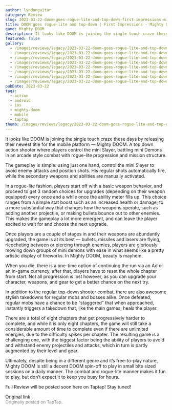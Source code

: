 ```yaml
---
author: lyndonguitar
category: Review
slug: 2023-03-22-doom-goes-rogue-lite-and-top-down-first-impressions-mighty-doom
title: DOOM goes rogue-lite and top-down | First Impressions - Mighty DOOM
game: Mighty DOOM
description: It looks like DOOM is joining the single touch craze these days by releasing their newest title for the mobile platform — Mighty DOOM. A top down action shooter where players control the mini Slayer, battling mini Demons in an arcade style combat with rogue-lite progression and mission structure.
featured: false
gallery:
  - /images/reviews/legacy/2023-03-22-doom-goes-rogue-lite-and-top-down--first-impressions---mighty-doom-0.avif
  - /images/reviews/legacy/2023-03-22-doom-goes-rogue-lite-and-top-down--first-impressions---mighty-doom-1.avif
  - /images/reviews/legacy/2023-03-22-doom-goes-rogue-lite-and-top-down--first-impressions---mighty-doom-2.avif
  - /images/reviews/legacy/2023-03-22-doom-goes-rogue-lite-and-top-down--first-impressions---mighty-doom-3.avif
  - /images/reviews/legacy/2023-03-22-doom-goes-rogue-lite-and-top-down--first-impressions---mighty-doom-4.avif
  - /images/reviews/legacy/2023-03-22-doom-goes-rogue-lite-and-top-down--first-impressions---mighty-doom-5.avif
  - /images/reviews/legacy/2023-03-22-doom-goes-rogue-lite-and-top-down--first-impressions---mighty-doom-6.avif
  - /images/reviews/legacy/2023-03-22-doom-goes-rogue-lite-and-top-down--first-impressions---mighty-doom-7.avif
pubDate: 2023-03-22
tags:
  - action
  - android
  - ios
  - mighty-doom
  - mobile
  - taptap
thumb: /images/reviews/legacy/2023-03-22-doom-goes-rogue-lite-and-top-down--first-impressions---mighty-doom-0.avif
---
```


It looks like DOOM is joining the single touch craze these days by releasing their newest title for the mobile platform — Mighty DOOM. A top down action shooter where players control the mini Slayer, battling mini Demons in an arcade style combat with rogue-lite progression and mission structure.

The gameplay is simple: using just one hand, control the mini Slayer to avoid enemy attacks and position shots. His regular shots automatically fire, while the secondary weapons and abilities are manually activated.

In a rogue-lite fashion, players start off with a basic weapon behavior, and proceed to get 3 random choices for upgrades (depending on their weapon equipped) every once and a while once the ability meter fills up. This choice ranges from a simple stat boost such as an increased health or damage; to a more substantial way that changes how the weapons operate, such as adding another projectile, or making bullets bounce out to other enemies. This makes the gameplay a lot more emergent, and can leave the player excited to wait for and choose the next upgrade.

Once players are a couple of stages in and their weapons are abundantly upgraded, the game is at its best — bullets, missiles and lasers are flying, ricocheting between or piercing through enemies, players are gloriously mowing down groups of mini demons with ease in what seems like a pretty artistic display of fireworks. In Mighty DOOM, beauty is mayhem.

When you die, there is a one-time option of continuing the run via an Ad or an in-game currency, after that, players have to reset the whole chapter from start. Not all progression is lost however, as you can upgrade your character, weapons, and gear to get a better chance on the next try.

In addition to the regular top-down shooter combat, there are also awesome stylish takedowns for regular mobs and bosses alike. Once defeated, regular mobs have a chance to be “staggered” that when approached, instantly triggers a takedown that, like the main games, heals the player.

There are a total of eight chapters that get progressively harder to complete, and while it is only eight chapters, the game will still take a considerable amount of time to complete even if there are unlimited energies, due to the difficulty spikes per chapter. The resulting game is a challenging one, with the biggest factor being the ability of players to avoid and withstand enemy projectiles and attacks, which in turn is partly augmented by their level and gear.

Ultimately, despite being in a different genre and it’s free-to-play nature, Mighty DOOM is still a decent DOOM spin-off to play in small bite sized sessions on a daily manner. The combat and rogue-lite manner makes it fun to play, but don’t expect it to keep you busy for hours.

Full Review will be posted soon here on Taptap! Stay tuned!

[Original link](https://www.taptap.io/post/4869229)<br><span style="font-size: 0.95em; color: #888;">Originally posted on TapTap.</span>